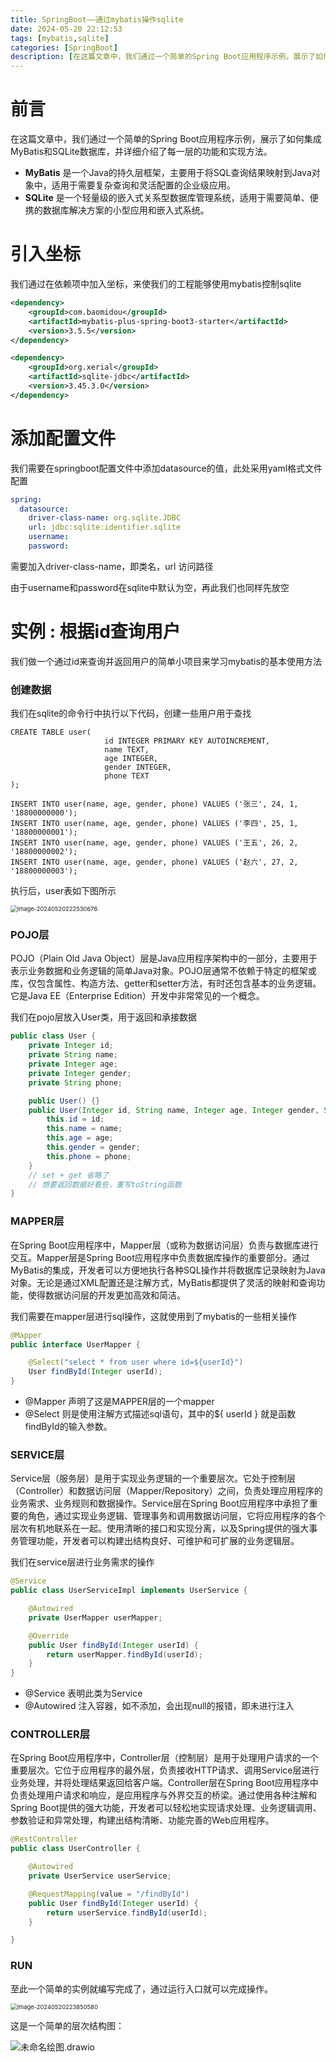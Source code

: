 ```yaml
---
title: SpringBoot——通过mybatis操作sqlite
date: 2024-05-20 22:12:53
tags: [mybatis,sqlite]
categories: [SpringBoot]
description: [在这篇文章中，我们通过一个简单的Spring Boot应用程序示例，展示了如何集成MyBatis和SQLite数据库，并详细介绍了每一层的功能和实现方法。]
---
```


#  前言

在这篇文章中，我们通过一个简单的Spring Boot应用程序示例，展示了如何集成MyBatis和SQLite数据库，并详细介绍了每一层的功能和实现方法。

- **MyBatis** 是一个Java的持久层框架，主要用于将SQL查询结果映射到Java对象中，适用于需要复杂查询和灵活配置的企业级应用。
- **SQLite** 是一个轻量级的嵌入式关系型数据库管理系统，适用于需要简单、便携的数据库解决方案的小型应用和嵌入式系统。

# 引入坐标

我们通过在依赖项中加入坐标，来使我们的工程能够使用mybatis控制sqlite

```xml
<dependency>
    <groupId>com.baomidou</groupId>
    <artifactId>mybatis-plus-spring-boot3-starter</artifactId>
    <version>3.5.5</version>
</dependency>

<dependency>
    <groupId>org.xerial</groupId>
    <artifactId>sqlite-jdbc</artifactId>
    <version>3.45.3.0</version>
</dependency>
```



# 添加配置文件

我们需要在springboot配置文件中添加datasource的值，此处采用yaml格式文件配置 

```yaml
spring:
  datasource:
    driver-class-name: org.sqlite.JDBC
    url: jdbc:sqlite:identifier.sqlite
    username:
    password:
```

需要加入driver-class-name，即类名，url 访问路径

由于username和password在sqlite中默认为空，再此我们也同样先放空

# 实例 : 根据id查询用户

我们做一个通过id来查询并返回用户的简单小项目来学习mybatis的基本使用方法

### 创建数据

我们在sqlite的命令行中执行以下代码，创建一些用户用于查找

```sqlite
CREATE TABLE user(
                     id INTEGER PRIMARY KEY AUTOINCREMENT,
                     name TEXT,
                     age INTEGER,
                     gender INTEGER,
                     phone TEXT
);

INSERT INTO user(name, age, gender, phone) VALUES ('张三', 24, 1, '18800000000');
INSERT INTO user(name, age, gender, phone) VALUES ('李四', 25, 1, '18800000001');
INSERT INTO user(name, age, gender, phone) VALUES ('王五', 26, 2, '18800000002');
INSERT INTO user(name, age, gender, phone) VALUES ('赵六', 27, 2, '18800000003');
```

执行后，user表如下图所示

<img src="2024-05-20-1/image-20240520222530676.png" alt="image-20240520222530676" style="zoom:67%;" />

### POJO层

POJO（Plain Old Java Object）层是Java应用程序架构中的一部分，主要用于表示业务数据和业务逻辑的简单Java对象。POJO层通常不依赖于特定的框架或库，仅包含属性、构造方法、getter和setter方法，有时还包含基本的业务逻辑。它是Java EE（Enterprise Edition）开发中非常常见的一个概念。

我们在pojo层放入User类，用于返回和承接数据

```java
public class User {
    private Integer id;
    private String name;
    private Integer age;
    private Integer gender;
    private String phone;

    public User() {}
    public User(Integer id, String name, Integer age, Integer gender, String phone){
        this.id = id;
        this.name = name;
        this.age = age;
        this.gender = gender;
        this.phone = phone;
    }
    // set + get 省略了
    // 想要返回数据好看些，重写toString函数
}
```



### MAPPER层

在Spring Boot应用程序中，Mapper层（或称为数据访问层）负责与数据库进行交互。Mapper层是Spring Boot应用程序中负责数据库操作的重要部分。通过MyBatis的集成，开发者可以方便地执行各种SQL操作并将数据库记录映射为Java对象。无论是通过XML配置还是注解方式，MyBatis都提供了灵活的映射和查询功能，使得数据访问层的开发更加高效和简洁。

我们需要在mapper层进行sql操作，这就使用到了mybatis的一些相关操作

```java
@Mapper
public interface UserMapper {

    @Select("select * from user where id=${userId}")
    User findById(Integer userId);
}
```

- @Mapper  声明了这是MAPPER层的一个mapper
- @Select  则是使用注解方式描述sql语句，其中的${ userId } 就是函数findById的输入参数。  



### SERVICE层

Service层（服务层）是用于实现业务逻辑的一个重要层次。它处于控制层（Controller）和数据访问层（Mapper/Repository）之间，负责处理应用程序的业务需求、业务规则和数据操作。Service层在Spring Boot应用程序中承担了重要的角色，通过实现业务逻辑、管理事务和调用数据访问层，它将应用程序的各个层次有机地联系在一起。使用清晰的接口和实现分离，以及Spring提供的强大事务管理功能，开发者可以构建出结构良好、可维护和可扩展的业务逻辑层。

我们在service层进行业务需求的操作

```java
@Service
public class UserServiceImpl implements UserService {

    @Autowired
    private UserMapper userMapper;

    @Override
    public User findById(Integer userId) {
        return userMapper.findById(userId);
    }
}
```

- @Service  表明此类为Service
- @Autowired  注入容器，如不添加，会出现null的报错，即未进行注入



### CONTROLLER层

在Spring Boot应用程序中，Controller层（控制层）是用于处理用户请求的一个重要层次。它位于应用程序的最外层，负责接收HTTP请求、调用Service层进行业务处理，并将处理结果返回给客户端。Controller层在Spring Boot应用程序中负责处理用户请求和响应，是应用程序与外界交互的桥梁。通过使用各种注解和Spring Boot提供的强大功能，开发者可以轻松地实现请求处理、业务逻辑调用、参数验证和异常处理，构建出结构清晰、功能完善的Web应用程序。

```java
@RestController
public class UserController {

    @Autowired
    private UserService userService;

    @RequestMapping(value = "/findById")
    public User findById(Integer userId) {
        return userService.findById(userId);
    }

}
```

### RUN

至此一个简单的实例就编写完成了，通过运行入口就可以完成操作。

<img src="2024-05-20-1/image-20240520223850580.png" alt="image-20240520223850580" style="zoom:67%;" />

这是一个简单的层次结构图：

![未命名绘图.drawio](2024-05-20-1/未命名绘图.drawio.png)
